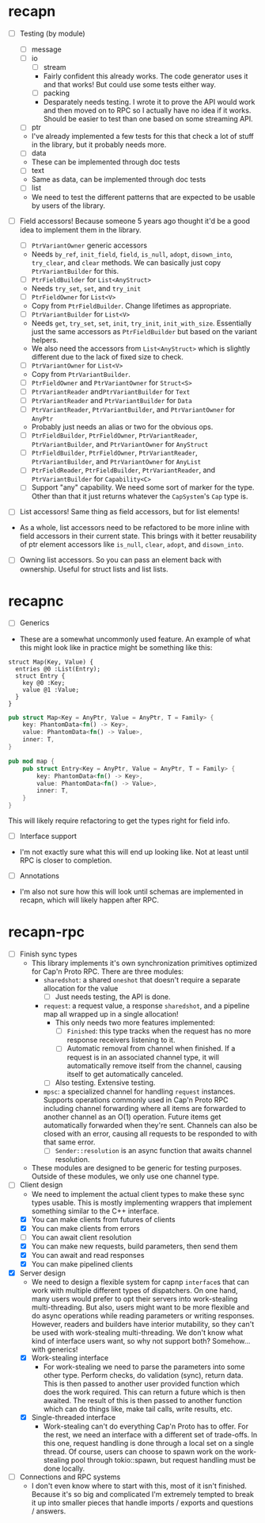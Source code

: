 # recapn

- [ ] Testing (by module)
  - [ ] message
  - [ ] io
    - [ ] stream
    * Fairly confident this already works. The code generator uses it and that works! But could use some tests either way.
    - [ ] packing
    * Desparately needs testing. I wrote it to prove the API would work and then moved on to RPC so I actually have no idea if it works. Should be easier to test than one based on some streaming API.
  - [ ] ptr
  * I've already implemented a few tests for this that check a lot of stuff in the library, but it probably needs more.
  - [ ] data
  * These can be implemented through doc tests
  - [ ] text
  * Same as data, can be implemented through doc tests
  - [ ] list
  * We need to test the different patterns that are expected to be usable by users of the library.

- [ ] Field accessors! Because someone 5 years ago thought it'd be a good idea to implement them in the library.
  - [ ] `PtrVariantOwner` generic accessors
  * Needs `by_ref`, `init_field`, `field`, `is_null`, `adopt`, `disown_into`, `try_clear`, and `clear` methods. We can basically just copy `PtrVariantBuilder` for this.
  - [ ] `PtrFieldBuilder` for `List<AnyStruct>`
  * Needs `try_set`, `set`, and `try_init`
  - [ ] `PtrFieldOwner` for `List<V>`
  * Copy from `PtrFieldBuilder`. Change lifetimes as appropriate.
  - [ ] `PtrVariantBuilder` for `List<V>`
  * Needs `get`, `try_set`, `set`, `init`, `try_init`, `init_with_size`. Essentially just the same accessors as `PtrFieldBuilder` but based on the variant helpers.
  * We also need the accessors from `List<AnyStruct>` which is slightly different due to the lack of fixed size to check.
  - [ ] `PtrVariantOwner` for `List<V>`
  * Copy from `PtrVariantBuilder`.
  - [ ] `PtrFieldOwner` and `PtrVariantOwner` for `Struct<S>`
  - [ ] `PtrVariantReader` and`PtrVariantBuilder` for `Text`
  - [ ] `PtrVariantReader` and `PtrVariantBuilder` for `Data`
  - [ ] `PtrVariantReader`, `PtrVariantBuilder`, and `PtrVariantOwner` for `AnyPtr`
  * Probably just needs an alias or two for the obvious ops.
  - [ ] `PtrFieldBuilder`, `PtrFieldOwner`, `PtrVariantReader`, `PtrVariantBuilder`, and `PtrVariantOwner` for `AnyStruct`
  - [ ] `PtrFieldBuilder`, `PtrFieldOwner`, `PtrVariantReader`, `PtrVariantBuilder`, and `PtrVariantOwner` for `AnyList`
  - [ ] `PtrFieldReader`, `PtrFieldBuilder`, `PtrVariantReader`, and `PtrVariantBuilder` for `Capability<C>`
  - [ ] Support "any" capability. We need some sort of marker for the type. Other than that it just returns whatever the `CapSystem`'s `Cap` type is.
- [ ] List accessors! Same thing as field accessors, but for list elements!
 - As a whole, list accessors need to be refactored to be more inline with field accessors in their current state. This brings with it better reusability of ptr element accessors like `is_null`, `clear`, `adopt`, and `disown_into`.
 - [ ] Owning list accessors. So you can pass an element back with ownership. Useful for struct lists and list lists.

# recapnc

- [ ] Generics
* These are a somewhat uncommonly used feature. An example of what this might look like in practice might be something like this:
```capnp
struct Map(Key, Value) {
  entries @0 :List(Entry);
  struct Entry {
    key @0 :Key;
    value @1 :Value;
  }
}
```

```rust
pub struct Map<Key = AnyPtr, Value = AnyPtr, T = Family> {
    key: PhantomData<fn() -> Key>,
    value: PhantomData<fn() -> Value>,
    inner: T,
}

pub mod map {
    pub struct Entry<Key = AnyPtr, Value = AnyPtr, T = Family> {
        key: PhantomData<fn() -> Key>,
        value: PhantomData<fn() -> Value>,
        inner: T,
    }
}
```

This will likely require refactoring to get the types right for field info.

- [ ] Interface support
* I'm not exactly sure what this will end up looking like. Not at least until RPC is closer to completion.

- [ ] Annotations
* I'm also not sure how this will look until schemas are implemented in recapn, which will likely happen after RPC.

# recapn-rpc

* [ ] Finish sync types
  * This library implements it's own synchronization primitives optimized for Cap'n Proto RPC. There are three modules:
    * `sharedshot`: a shared `oneshot` that doesn't require a separate allocation for the value
      * [ ] Just needs testing, the API is done.
    * `request`: a request value, a response `sharedshot`, and a pipeline map all wrapped up in a single allocation!
      * This only needs two more features implemented:
        * [ ] `Finished`: this type tracks when the request has no more response receivers listening to it.
        * [ ] Automatic removal from channel when finished. If a request is in an associated channel type, it will automatically
          remove itself from the channel, causing itself to get automatically canceled.
      * [ ] Also testing. Extensive testing.
    * `mpsc`: a specialized channel for handling `request` instances. Supports operations commonly used in Cap'n Proto RPC
      including channel forwarding where all items are forwarded to another channel as an O(1) operation. Future items get automatically
      forwarded when they're sent. Channels can also be closed with an error, causing all requests to be responded to with that
      same error.
      * [ ] `Sender::resolution` is an async function that awaits channel resolution.
  * These modules are designed to be generic for testing purposes. Outside of these modules, we only use one channel type.
* [ ] Client design
  * We need to implement the actual client types to make these sync types usable. This is mostly implementing wrappers that
    implement something similar to the C++ interface.
  * [x] You can make clients from futures of clients
  * [x] You can make clients from errors
  * [ ] You can await client resolution
  * [x] You can make new requests, build parameters, then send them
  * [x] You can await and read responses
  * [x] You can make pipelined clients
* [x] Server design
  * We need to design a flexible system for capnp `interface`s that can work with multiple different types of dispatchers.
    On one hand, many users would prefer to opt their servers into work-stealing multi-threading. But also, users might want
    to be more flexible and do async operations while reading parameters or writing responses. However, readers and builders
    have interior mutability, so they can't be used with work-stealing multi-threading. We don't know what kind of interface
    users want, so why not support both? Somehow... with generics!
  * [x] Work-stealing interface
    * For work-stealing we need to parse the parameters into some other type. Perform checks, do validation (sync), return
      data. This is then passed to another user provided function which does the work required. This can return a future
      which is then awaited. The result of this is then passed to another function which can do things like, make tail calls,
      write results, etc.
  * [x] Single-threaded interface
    * Work-stealing can't do everything Cap'n Proto has to offer. For the rest, we need an interface with a different set of
      trade-offs. In this one, request handling is done through a local set on a single thread. Of course, users can choose
      to spawn work on the work-stealing pool through tokio::spawn, but request handling must be done locally.
* [ ] Connections and RPC systems
  * I don't even know where to start with this, most of it isn't finished. Because it's so big and complicated I'm extremely
    tempted to break it up into smaller pieces that handle imports / exports and questions / answers.